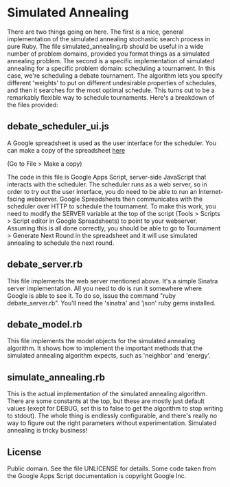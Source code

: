 # Simulated Annealing

There are two things going on here. The first is a nice, general implementation of the simulated annealing stochastic search process in pure Ruby. The file simulated_annealing.rb should be useful in a wide number of problem domains, provided you format things as a simulated annealing problem. The second is a specific implementation of simulated annealing for a specific problem domain: scheduling a tournament. In this case, we're scheduling a debate tournament. The algorithm lets you specify different 'weights' to put on different undesirable properties of schedules, and then it searches for the most optimal schedule. This turns out to be a remarkably flexible way to schedule tournaments. Here's a breakdown of the files provided:

## debate_scheduler_ui.js

A Google spreadsheet is used as the user interface for the scheduler. You can make a copy of the spreadsheet [here](https://spreadsheets0.google.com/ccc?authkey=CIjQTA&hl=en&key=tyewGj8vrB1JYkuAr9FZJtg&hl=en&authkey=CIjQTA#gid=0)

(Go to File > Make a copy)

The code in this file is Google Apps Script, server-side JavaScript that interacts with the scheduler. The scheduler runs as a web server, so in order to try out the user interface, you do need to be able to run an Internet-facing webserver. Google Spreadsheets then communicates with the scheduler over HTTP to schedule the tournament. To make this work, you need to modify the SERVER variable at the top of the script (Tools > Scripts > Script editor in Google Spreadsheets) to point to your webserver. Assuming this is all done correctly, you should be able to go to Tournament > Generate Next Round in the spreadsheet and it will use simulated annealing to schedule the next round.

## debate_server.rb

This file implements the web server mentioned above. It's a simple Sinatra server implementation. All you need to do is run it somewhere where Google is able to see it. To do so, issue the command "ruby debate_server.rb". You'll need the 'sinatra' and 'json' ruby gems installed.

## debate_model.rb

This file implements the model objects for the simulated annealing algorithm. It shows how to implement the important methods that the simulated annealing algorithm expects, such as 'neighbor' and 'energy'.

## simulate_annealing.rb

This is the actual implementation of the simulated annealing algorithm. There are some constants at the top, but these are mostly just default values (exept for DEBUG, set this to false to get the algorithm to stop writing to stdout). The whole thing is endlessly configurable, and there's really no way to figure out the right parameters without experimentation. Simulated annealing is tricky business!

## License

Public domain. See the file UNLICENSE for details.
Some code taken from the Google Apps Script documentation is copyright Google Inc.
